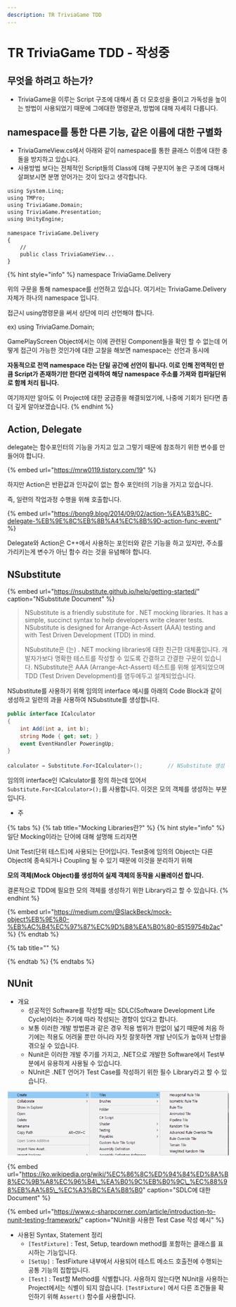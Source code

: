 ```yaml
---
description: TR TriviaGame TDD
---
```


# TR TriviaGame TDD - 작성중

## 무엇을 하려고 하는가?

* TriviaGame을 이루는 Script 구조에 대해서 좀 더 모호성을 줄이고 가독성을 높이는 방법이 사용되었기 때문에 그에대한 명령문과, 방법에 대해 자세히 다룹니다.

## namespace를 통한 다른 기능, 같은 이름에 대한 구별화

* TriviaGameView.cs에서 아래와 같이 namespace를 통한 클래스 이름에 대한 충돌을 방지하고 있습니다.
* 사용방법 보다는 전체적인 Script들의 Class에 대해 구분지어 놓은 구조에 대해서 살펴보시면 분명 얻어가는 것이 있다고 생각합니다.

```text
using System.Linq;
using TMPro;
using TriviaGame.Domain;
using TriviaGame.Presentation;
using UnityEngine;

namespace TriviaGame.Delivery
{
    // 
    public class TriviaGameView...
}
```

{% hint style="info" %}
namespace TriviaGame.Delivery

위의 구문을 통해 namespace를 선언하고 있습니다. 여기서는 TriviaGame.Delivery 자체가 하나의 namespace 입니다.

접근시 using명령문을 써서 상단에 미리 선언해야 합니다.

ex\) using TriviaGame.Domain;



GamePlayScreen Object에서는 이에 관련된 Component들을 확인 할 수 없는데 어떻게 접근이 가능한 것인가에 대한 고찰을 해보면 namespace는 선언과 동시에 

**자동적으로 전역 namespace 라는 단일 공간에 선언이 됩니다. 이로 인해 전역적인 만큼 Script가 존재하기만 한다면 검색하여 해당 namespace 주소를 가져와 컴파일단위로 함께 처리 됩니다.**

여기까지만 알아도 이 Project에 대한 궁금증을 해결되었기에, 나중에 기회가 된다면 좀 더 깊게 알아보겠습니다.
{% endhint %}

##  Action, Delegate

delegate는 함수포인터의 기능을 가지고 있고 그렇기 때문에 참조하기 위한 변수를 만들어야 합니다.

{% embed url="https://mrw0119.tistory.com/19" %}

하지만 Action은 반환값과 인자값이 없는 함수 포인터의 기능을 가지고 있습니다.

즉, 일련의 작업과정 수행을 위해 호출합니다.

{% embed url="https://bong9.blog/2014/09/02/action-%EA%B3%BC-delegate-%EB%9E%8C%EB%8B%A4%EC%8B%9D-action-func-event/" %}

Delegate와 Action은 C++에서 사용하는 포인터와 같은 기능을 하고 있지만, 주소를 가리키는게 변수가 아닌 함수 라는 것을 유념해야 합니다. 

## NSubstitute

{% embed url="https://nsubstitute.github.io/help/getting-started/" caption="NSubstitute Document" %}

> NSubstitute is a friendly substitute for . NET mocking libraries. It has a simple, succinct syntax to help developers write clearer tests. NSubstitute is designed for Arrange-Act-Assert \(AAA\) testing and with Test Driven Development \(TDD\) in mind.
>
> NSubstitute은 \(는\) . NET mocking libraries에 대한 친근한 대체품입니다. 개발자가보다 명확한 테스트를 작성할 수 있도록 간결하고 간결한 구문이 있습니다. NSubstitute은 AAA \(Arrange-Act-Assert\) 테스트를 위해 설계되었으며 TDD \(Test Driven Development\)를 염두에두고 설계되었습니다.

NSubstitute를 사용하기 위해 임의의 interface 예시를 아래의 Code Block과 같이 생성하고 일련의 과을 사용하여 NSubstitute를 생성합니다.

```csharp
public interface ICalculator
{
    int Add(int a, int b);
    string Mode { get; set; }
    event EventHandler PoweringUp;
}

calculator = Substitute.For<ICalculator>();        // NSubstitute 생성 부분
```

임의의 interface인 ICalculator를 정의 하는데 있어서 `Substitute.For<ICalculator>();`를 사용합니다. 이것은 모의 객체를 생성하는 부분입니다.



* 주

{% tabs %}
{% tab title="Mocking Libraries란?" %}
{% hint style="info" %}
일단 Mocking이라는 단어에 대해 설명해 드리자면

Unit Test\(단위 테스트\)에 사용되는 단어입니다. Test중에 임의의 Object는 다른 Object에 종속되거나 Coupling 될 수 있기 때문에 이것을 분리하기 위해 

**모의 객체\(Mock Object\)를  생성하여 실제 객체의 동작을 시뮬레이션 합니다.**

결론적으로 TDD에 필요한 모의 객체를 생성하기 위한 Library라고 할 수 있습니다.
{% endhint %}

{% embed url="https://medium.com/@SlackBeck/mock-object%EB%9E%80-%EB%AC%B4%EC%97%87%EC%9D%B8%EA%B0%80-85159754b2ac" %}
{% endtab %}

{% tab title="" %}

{% endtab %}
{% endtabs %}

## NUnit

* 개요
  * 성공적인 Software를 작성할 때는 SDLC\(Software Development Life Cycle\)이라는 주기에 따라 작성되는 경향이 있다고 합니다.
  * 보통 이러한 개발 방법론과 같은 경우 적용 범위가 한없이 넓기 때문에 처음 하기에는 적용도 어려울 뿐만 아니라 자칫 잘못하면 개발 난이도가 높아져 난항을 겪으실 수 있습니다.
  * Nunit은 이러한 개발 주기를 가지고, .NET으로 개발한 Software에서 Test부분에서 유용하게 사용될 수 있습니다.
  * NUnit은 .NET 언어가 Test Case를 작성하기 위한 필수 Library라고 할 수 있습니다.

![&#xC18C;&#xD504;&#xD2B8;&#xC6E8;&#xC5B4; &#xAC1C;&#xBC1C; &#xC0DD;&#xBA85; &#xC8FC;&#xAE30;\(SDLC\)](../../.gitbook/assets/image%20%2893%29.png)

{% embed url="https://ko.wikipedia.org/wiki/%EC%86%8C%ED%94%84%ED%8A%B8%EC%9B%A8%EC%96%B4\_%EA%B0%9C%EB%B0%9C\_%EC%88%98%EB%AA%85\_%EC%A3%BC%EA%B8%B0" caption="SDLC에 대한 Document" %}

{% embed url="https://www.c-sharpcorner.com/article/introduction-to-nunit-testing-framework/" caption="NUnit을 사용한 Test Case 작성 예시" %}

* 사용된 Syntax, Statement 정리
  * `[TestFixture]` : Test, Setup, teardown method를 포함하는 클래스를 표시하는 기능입니다.
  * `[SetUp]` : TestFixture 내부에서 사용되어 테스트 메소드 호출전에 수행되는 공통 기능의 집합입니다.
  * `[Test]` : Test할 Method를 식별합니다. 사용하지 않는다면 NUnit을 사용하는 Project에서는 식별이 되지 않습니다. `[TestFixture]` 에서 다른 조건들을 확인하기 위해 `Assert()` 함수를 사용합니다.





